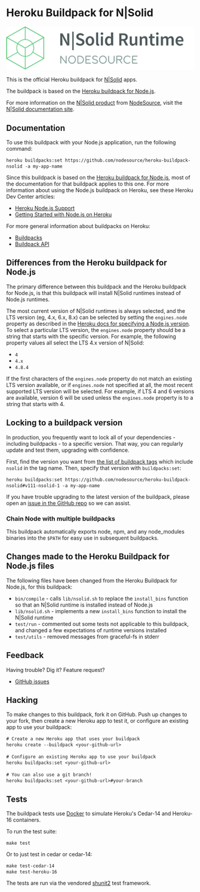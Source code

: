 # Heroku Buildpack for N|Solid

![N|Solid](NSolid.png)

This is the official Heroku buildpack for
[N|Solid](https://nodesource.com/products/nsolid)
apps.

The buildpack is based on the
[Heroku buildpack for Node.js](https://github.com/heroku/heroku-buildpack-nodejs).

For more information on the
[N|Solid product](https://nodesource.com/products/nsolid)
from
[NodeSource](https://nodesource.com/),
visit the
[N|Solid documentation site](https://docs.nodesource.com/nsolid).

## Documentation

To use this buildpack with your Node.js application, run the following command:

```
heroku buildpacks:set https://github.com/nodesource/heroku-buildpack-nsolid -a my-app-name
```

Since this buildpack is based on the
[Heroku buildpack for Node.js](https://github.com/heroku/heroku-buildpack-nodejs),
most of the documentation for that buildpack applies to this one. For more
information about using the Node.js buildpack on Heroku, see these Heroku Dev
Center articles:

- [Heroku Node.js Support](https://devcenter.heroku.com/articles/nodejs-support)
- [Getting Started with Node.js on Heroku](https://devcenter.heroku.com/articles/nodejs)

For more general information about buildpacks on Heroku:

- [Buildpacks](https://devcenter.heroku.com/articles/buildpacks)
- [Buildpack API](https://devcenter.heroku.com/articles/buildpack-api)


## Differences from the Heroku buildpack for Node.js

The primary difference between this buildpack and the Heroku buildpack for Node.js,
is that this buildpack will install N|Solid runtimes instead of Node.js runtimes.

The most current version of N|Solid runtimes is always selected, and the LTS
version (eg, 4.x, 6.x, 8.x) can be selected by setting the `engines.node`
property as described in the
[Heroku docs for specifying a Node.js version][engines.node].  To select a
particular LTS version, the `engines.node` property should be a string that
starts with the specific version.  For example, the following property values
all select the LTS 4.x version of N|Solid:

* `4`
* `4.x`
* `4.8.4`

If the first characters of the `engines.node` property do not match an existing
LTS version available, or if `engines.node` not specified at all, the most
recent supported LTS version will be selected.  For example, if LTS 4 and 6
versions are available, version 6 will be used unless the `engines.node`
property is to a string that starts with 4.

[engines.node]: https://devcenter.heroku.com/articles/nodejs-support#specifying-a-node-js-version

## Locking to a buildpack version

In production, you frequently want to lock all of your dependencies - including
buildpacks - to a specific version. That way, you can regularly update and
test them, upgrading with confidence.

First, find the version you want from
[the list of buildpack tags](https://github.com/nodesource/heroku-buildpack-nsolid/tags)
which include `nsolid` in the tag name.
Then, specify that version with `buildpacks:set`:

```
heroku buildpacks:set https://github.com/nodesource/heroku-buildpack-nsolid#v111-nsolid-1 -a my-app-name
```

If you have trouble upgrading to the latest version of the buildpack, please
open an
[issue in the GitHub repo](https://github.com/nodesource/heroku-buildpack-nsolid/issues)
so we can assist.

### Chain Node with multiple buildpacks

This buildpack automatically exports node, npm, and any node_modules binaries
into the `$PATH` for easy use in subsequent buildpacks.

## Changes made to the Heroku Buildpack for Node.js files

The following files have been changed from the Heroku Buildpack for Node.js,
for this buildpack:

* `bin/compile` - calls `lib/nsolid.sh` to replace the `install_bins` function
  so that an N|Solid runtime is installed instead of Node.js
* `lib/nsolid.sh` - implements a new `install_bins` function to install the
  N|Solid runtime
* `test/run` - commented out some tests not applicable to this buildpack,
  and changed a few expectations of runtime versions installed
* `test/utils` - removed messages from graceful-fs in stderr

## Feedback

Having trouble? Dig it? Feature request?

- [GitHub issues](https://github.com/nodesource/heroku-buildpack-nsolid/issues)

## Hacking

To make changes to this buildpack, fork it on GitHub.
Push up changes to your fork, then create a new Heroku app to test it,
or configure an existing app to use your buildpack:

```
# Create a new Heroku app that uses your buildpack
heroku create --buildpack <your-github-url>

# Configure an existing Heroku app to use your buildpack
heroku buildpacks:set <your-github-url>

# You can also use a git branch!
heroku buildpacks:set <your-github-url>#your-branch
```

## Tests

The buildpack tests use [Docker](https://www.docker.com/) to simulate
Heroku's Cedar-14 and Heroku-16 containers.

To run the test suite:

```
make test
```

Or to just test in cedar or cedar-14:

```
make test-cedar-14
make test-heroku-16
```

The tests are run via the vendored
[shunit2](https://github.com/kward/shunit2)
test framework.
